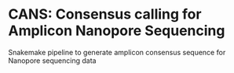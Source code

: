 # CANS: Consensus calling for Amplicon Nanopore Sequencing
Snakemake pipeline to generate amplicon consensus sequence for Nanopore sequencing data

